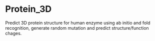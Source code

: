 # Protein_3D
Predict 3D protein structure for human enzyme using ab initio and fold recognition, generate random mutation and predict structure/function chages.
